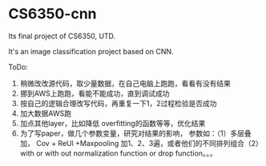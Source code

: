 # CS6350-cnn

Its final project of CS6350, UTD.

It's an image classification project based on CNN.

ToDo:

1. 稍微改改源代码，取少量数据，在自己电脑上跑跑，看看有没有结果
2. 挪到AWS上跑跑，看能不能成功，直到调试成功
3. 按自己的逻辑合理改写代码，再重复一下1，2过程检验是否成功
4. 加大数据AWS跑
5. 加点其他layer，比如降低 overfitting的函数等等，优化结果
6. 为了写paper，做几个参数变量，研究对结果的影响， 参数如：（1）多层叠加， Cov + ReUl +Maxpooling 加1、2、3遍，或者他们的不同排列组合（2）with or with out normalization function or drop function。。。
